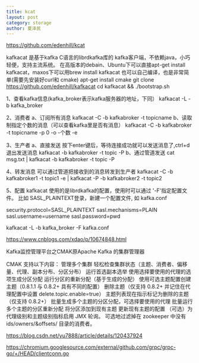```yaml
---
title: kcat
layout: post
category: storage
author: 夏泽民
---
```

https://github.com/edenhill/kcat

kafkacat 是基于kafka C语言的librdkafka库的 kafka客户端，不依赖java，小巧轻便，支持主流系统。
在高版本的debain、Ubuntu下可以直接apt-get install kafkacat，maxos下可以用brew install kafkacat
也可以自己编译，也是非常简单(需要先安装好curl和 cmake)
apt-get install cmake
git  clone https://github.com/edenhill/kafkacat
cd kafkacat && ./bootstrap.sh
<!-- more -->
1、查看kafka信息(kafka_broker表示kafka服务器的地址，下同）
kafkacat -L -b kafka_broker

2、消费者 
a、订阅所有消息
kafkacat -C -b kafkabroker -t topicname
b、读取制指定个数的消息（可以查看kafka里是否有消息）
kafkacat -C -b kafkabroker -t topicname -p 0 -o -个数 -e  

3、生产者
a、直接发送  按下enter键后，等待连接成功就可以发送消息了,ctrl+d 退出发送消息
kafkacat -b kafkabroker -t topic  -P
b、通过管道发送
cat msg.txt |  kafkacat -b kafkabroker -t topic  -P

4、转发消息 
可以通过管道把接收到的消息转发到生产者
kafkacat -C -b kafkabroker1 -t topic1 -e | kafkacat -P -b kafkabroker2 -t topic2

5、配置
kafkacat 使用的是librdkafka的配置，使用时可以通过 '-F'指定配置文件。
比如 SASL_PLAINTEXT登录，新建一个配置文件, 如 kafka.conf

security.protocol=SASL_PLAINTEXT
sasl.mechanisms=PLAIN
sasl.username=username
sasl.password=pwd

kafkacat -L -b kafka_broker -F kafka.conf

https://www.cnblogs.com/xdao/p/10674848.html

Kafka监控管理平台之CMAK原Apache Kafka 的集群管理器

CMAK 支持以下内容：
管理多个集群
轻松检查集群状态（主题、消费者、偏移量、代理、副本分布、分区分布）
运行首选副本选举
使用选择要使用的代理的选项生成分区分配
运行分区的重新分配（基于生成的分配）
使用可选主题配置创建主题（0.8.1.1 与 0.8.2+ 具有不同的配置）
删除主题（仅支持 0.8.2+ 并记住在代理配​​置中设置 delete.topic.enable=true）
主题列表现在指示标记为删除的主题（仅支持 0.8.2+）
批量生成多个主题的分区分配，可选择要使用的代理
批量运行多个主题的分区重新分配
将分区添加到现有主题
更新现有主题的配置
（可选）为代理级别和主题级别指标启用 JMX 轮询。
可选地过滤掉在 zookeeper 中没有 ids/owners/&offsets/ 目录的消费者。

https://blog.csdn.net/yu7888/article/details/120437924

https://chromium.googlesource.com/external/github.com/grpc/grpc-go/+/HEAD/clientconn.go

